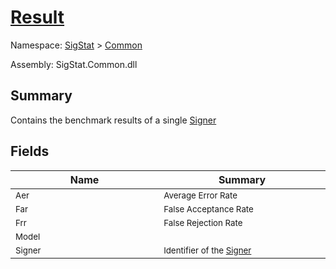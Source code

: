 # [Result](./Result.md)

Namespace: [SigStat]() > [Common](./README.md)

Assembly: SigStat.Common.dll

## Summary
Contains the benchmark results of a single [Signer](https://github.com/hargitomi97/sigstat/blob/master/docs/md/SigStat/Common/Signer.md)

## Fields

| Name<img width=200> | Summary<img width=200> | 
| --- | --- | 
| <sub>Aer</sub>| <sub>Average Error Rate</sub>| <br>
| <sub>Far</sub>| <sub>False Acceptance Rate</sub>| <br>
| <sub>Frr</sub>| <sub>False Rejection Rate</sub>| <br>
| <sub>Model</sub>| <sub></sub>| <br>
| <sub>Signer</sub>| <sub>Identifier of the [Signer](https://github.com/hargitomi97/sigstat/blob/master/docs/md/SigStat/Common/Result.md)</sub>| <br>


